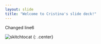 ```yaml
---
layout: slide
title: "Welcome to Cristina's slide deck!"
---
```


Changed line6

![skitchtocat](https://octodex.github.com/images/skitchtocat.png)
{: .center}
